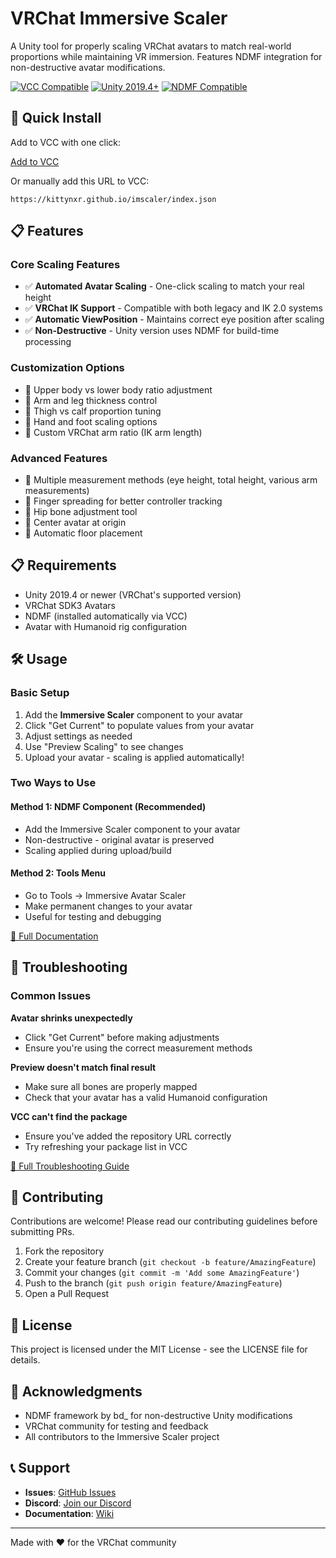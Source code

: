 # VRChat Immersive Scaler

A Unity tool for properly scaling VRChat avatars to match real-world proportions while maintaining VR immersion. Features NDMF integration for non-destructive avatar modifications.

[![VCC Compatible](https://img.shields.io/badge/VCC-Compatible-green)](https://vcc.docs.vrchat.com)
[![Unity 2019.4+](https://img.shields.io/badge/Unity-2019.4+-blue)](https://unity.com)
[![NDMF Compatible](https://img.shields.io/badge/NDMF-Compatible-purple)](https://github.com/bdunderscore/ndmf)

## 🚀 Quick Install

Add to VCC with one click:

[Add to VCC](vcc://vpm/addRepo?url=https://kittynxr.github.io/imscaler/index.json)

Or manually add this URL to VCC:
```
https://kittynxr.github.io/imscaler/index.json
```

## 📋 Features

### Core Scaling Features
- ✅ **Automated Avatar Scaling** - One-click scaling to match your real height
- ✅ **VRChat IK Support** - Compatible with both legacy and IK 2.0 systems
- ✅ **Automatic ViewPosition** - Maintains correct eye position after scaling
- ✅ **Non-Destructive** - Unity version uses NDMF for build-time processing

### Customization Options
- 🎯 Upper body vs lower body ratio adjustment
- 🎯 Arm and leg thickness control
- 🎯 Thigh vs calf proportion tuning
- 🎯 Hand and foot scaling options
- 🎯 Custom VRChat arm ratio (IK arm length)

### Advanced Features
- 🔧 Multiple measurement methods (eye height, total height, various arm measurements)
- 🔧 Finger spreading for better controller tracking
- 🔧 Hip bone adjustment tool
- 🔧 Center avatar at origin
- 🔧 Automatic floor placement

## 📋 Requirements

- Unity 2019.4 or newer (VRChat's supported version)
- VRChat SDK3 Avatars
- NDMF (installed automatically via VCC)
- Avatar with Humanoid rig configuration

## 🛠️ Usage

### Basic Setup
1. Add the **Immersive Scaler** component to your avatar
2. Click "Get Current" to populate values from your avatar
3. Adjust settings as needed
4. Use "Preview Scaling" to see changes
5. Upload your avatar - scaling is applied automatically!

### Two Ways to Use

#### Method 1: NDMF Component (Recommended)
- Add the Immersive Scaler component to your avatar
- Non-destructive - original avatar is preserved
- Scaling applied during upload/build

#### Method 2: Tools Menu
- Go to Tools → Immersive Avatar Scaler
- Make permanent changes to your avatar
- Useful for testing and debugging

[📖 Full Documentation](VRChatImmersiveScaler/README.md)

## 🔧 Troubleshooting

### Common Issues

**Avatar shrinks unexpectedly**
- Click "Get Current" before making adjustments
- Ensure you're using the correct measurement methods

**Preview doesn't match final result**
- Make sure all bones are properly mapped
- Check that your avatar has a valid Humanoid configuration

**VCC can't find the package**
- Ensure you've added the repository URL correctly
- Try refreshing your package list in VCC

[📖 Full Troubleshooting Guide](VRChatImmersiveScaler/TROUBLESHOOTING.md)

## 🤝 Contributing

Contributions are welcome! Please read our contributing guidelines before submitting PRs.

1. Fork the repository
2. Create your feature branch (`git checkout -b feature/AmazingFeature`)
3. Commit your changes (`git commit -m 'Add some AmazingFeature'`)
4. Push to the branch (`git push origin feature/AmazingFeature`)
5. Open a Pull Request

## 📜 License

This project is licensed under the MIT License - see the LICENSE file for details.

## 🙏 Acknowledgments

- NDMF framework by bd_ for non-destructive Unity modifications
- VRChat community for testing and feedback
- All contributors to the Immersive Scaler project

## 📞 Support

- **Issues**: [GitHub Issues](https://github.com/kittynXR/imscaler/issues)
- **Discord**: [Join our Discord](https://discord.gg/yourdiscord)
- **Documentation**: [Wiki](https://github.com/kittynXR/imscaler/wiki)

---

Made with ❤️ for the VRChat community